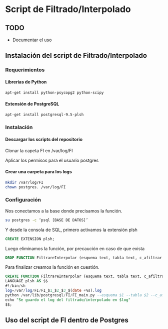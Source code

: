 
# Script de Filtrado/Interpolado

## TODO

* Documentar el uso 

## Instalación del script de Filtrado/Interpolado

### Requerimientos

#### Librerías de Python
```bash
apt-get install python-psycopg2 python-scipy
```

#### Extensión de PostgreSQL
```bash
apt-get install postgresql-9.5-plsh
```

### Instalación

#### Descargar los scripts del repositorio

Clonar la capeta FI en /var/log/FI

Aplicar los permisos para el usuario postgres

#### Crear una carpeta para los logs

```bash
mkdir /var/log/FI
chown postgres. /var/log/FI
```
### Configuración

Nos conectamos a la base donde precisamos la función.

```bash
su postgres -c ‘psql [BASE DE DATOS]’
```

Y desde la consola de SQL, primero activamos la extensión plsh
```sql
CREATE EXTENSION plsh;
```

Luego eliminamos la función, por precaución en caso de que exista
```sql
DROP FUNCTION FiltrareInterpolar (esquema text, tabla text, c_afiltrar text);
```

Para finalizar creamos la función en cuestión.
```sql
CREATE FUNCTION FiltrareInterpolar (esquema text, tabla text, c_afiltrar text) RETURNS text
LANGUAGE plsh AS $$
#!/bin/sh
log=/var/log/FI/FI_$1_$2_$3_$(date +%s).log
python /var/lib/postgresql/FI/FI_main.py --esquema $1 --tabla $2 --c_afiltrar $3 > $log
echo "Se guardo el log del filtrado/interpolado en $log"
$$;
```

## Uso del script de FI dentro de Postgres


